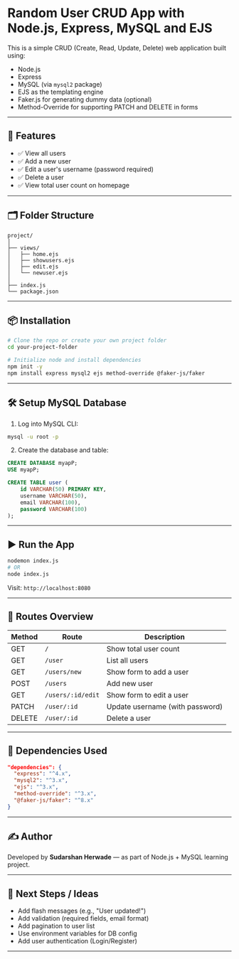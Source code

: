 
# Random User CRUD App with Node.js, Express, MySQL and EJS

This is a simple CRUD (Create, Read, Update, Delete) web application built using:

* Node.js
* Express
* MySQL (via `mysql2` package)
* EJS as the templating engine
* Faker.js for generating dummy data (optional)
* Method-Override for supporting PATCH and DELETE in forms

---

## 🚀 Features

* ✅ View all users
* ✅ Add a new user
* ✅ Edit a user's username (password required)
* ✅ Delete a user
* ✅ View total user count on homepage

---

## 🗂 Folder Structure

```
project/
│
├── views/
│   ├── home.ejs
│   ├── showusers.ejs
│   ├── edit.ejs
│   └── newuser.ejs
│
├── index.js
└── package.json
```

---

## 📦 Installation

```bash
# Clone the repo or create your own project folder
cd your-project-folder

# Initialize node and install dependencies
npm init -y
npm install express mysql2 ejs method-override @faker-js/faker
```

---

## 🛠 Setup MySQL Database

1. Log into MySQL CLI:

```bash
mysql -u root -p
```

2. Create the database and table:

```sql
CREATE DATABASE myapP;
USE myapP;

CREATE TABLE user (
    id VARCHAR(50) PRIMARY KEY,
    username VARCHAR(50),
    email VARCHAR(100),
    password VARCHAR(100)
);
```

---

## ▶️ Run the App

```bash
nodemon index.js
# OR
node index.js
```

Visit: `http://localhost:8080`

---

## 🔑 Routes Overview

| Method | Route             | Description                     |
| ------ | ----------------- | ------------------------------- |
| GET    | `/`               | Show total user count           |
| GET    | `/user`           | List all users                  |
| GET    | `/users/new`      | Show form to add a user         |
| POST   | `/users`          | Add new user                    |
| GET    | `/users/:id/edit` | Show form to edit a user        |
| PATCH  | `/user/:id`       | Update username (with password) |
| DELETE | `/user/:id`       | Delete a user                   |

---

## 🧩 Dependencies Used

```json
"dependencies": {
  "express": "^4.x",
  "mysql2": "^3.x",
  "ejs": "^3.x",
  "method-override": "^3.x",
  "@faker-js/faker": "^8.x"
}
```

---

## ✍️ Author

Developed by **Sudarshan Herwade** — as part of Node.js + MySQL learning project.

---

## 🧠 Next Steps / Ideas

* Add flash messages (e.g., "User updated!")
* Add validation (required fields, email format)
* Add pagination to user list
* Use environment variables for DB config
* Add user authentication (Login/Register)

---
